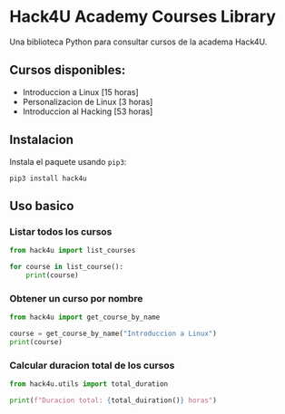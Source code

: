 # Hack4U Academy Courses Library

Una biblioteca Python para consultar cursos de la academa Hack4U.

## Cursos disponibles:

- Introduccion a Linux [15 horas]
- Personalizacion de Linux [3 horas]
- Introduccion al Hacking [53 horas]

## Instalacion

Instala el paquete usando `pip3`:

```python3
pip3 install hack4u
```

## Uso basico

### Listar todos los cursos 

```python
from hack4u import list_courses

for course in list_course():
    print(course)
```

### Obtener un curso por nombre

```python
from hack4u import get_course_by_name

course = get_course_by_name("Introduccion a Linux")
print(course)
```

### Calcular duracion total de los cursos

```python
from hack4u.utils import total_duration

print(f"Duracion total: {total_duiration()} horas")
```

